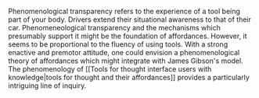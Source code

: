 ---
---

Phenomenological transparency refers to the experience of a tool being part of your body. Drivers extend their situational awareness to that of their car. Phenomeneological transparency and the mechanisms which presumably support it might be the foundation of affordances. However, it seems to be proportional to the fluency of using tools. With a strong enactive and premotor attitude, one could envision a phenomenological theory of affordances which might integrate with James Gibson's model. The phenomenology of [[Tools for thought interface users with knowledge|tools for thought and their affordances]] provides a particularly intriguing line of inquiry.
